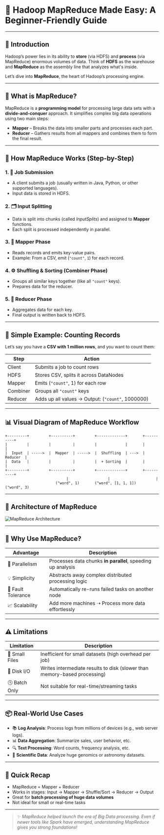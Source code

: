 
# 🧮 Hadoop MapReduce Made Easy: A Beginner-Friendly Guide

---

## 📘 Introduction

Hadoop’s power lies in its ability to **store** (via HDFS) and **process** (via MapReduce) enormous volumes of data. Think of **HDFS** as the warehouse and **MapReduce** as the assembly line that analyzes what's inside.

Let’s dive into **MapReduce**, the heart of Hadoop’s processing engine.

---

## 🤖 What is MapReduce?

MapReduce is a **programming model** for processing large data sets with a **divide-and-conquer** approach. It simplifies complex big data operations using two main steps:

- **Mapper** – Breaks the data into smaller parts and processes each part.
- **Reducer** – Gathers results from all mappers and combines them to form the final result.

---

## 🔄 How MapReduce Works (Step-by-Step)

### 1. 📨 **Job Submission**
- A client submits a job (usually written in Java, Python, or other supported languages).
- Input data is stored in HDFS.

### 2. 🗂️ **Input Splitting**
- Data is split into chunks (called *InputSplits*) and assigned to **Mapper** functions.
- Each split is processed independently in parallel.

### 3. 🧭 **Mapper Phase**
- Reads records and emits key-value pairs.
- Example: From a CSV, emit (`"count"`, `1`) for each record.

### 4. ⚙️ **Shuffling & Sorting (Combiner Phase)**
- Groups all similar keys together (like all `"count"` keys).
- Prepares data for the reducer.

### 5. 🧮 **Reducer Phase**
- Aggregates data for each key.
- Final output is written back to HDFS.

---

## 🧾 Simple Example: Counting Records

Let’s say you have a **CSV with 1 million rows**, and you want to count them:

| Step        | Action                                           |
|-------------|--------------------------------------------------|
| Client      | Submits a job to count rows                      |
| HDFS        | Stores CSV, splits it across DataNodes           |
| Mapper      | Emits (`"count"`, 1) for each row                |
| Combiner    | Groups all `"count"` keys                        |
| Reducer     | Adds up all values → Output: (`"count"`, 1000000) |

---

## 📊 Visual Diagram of MapReduce Workflow

```
+---------+         +----------+         +-------------+       +----------+
|         |         |          |         |             |       |          |
|  Input  | ----->  |  Mapper  | ----->  |  Shuffling  | --->  | Reducer  |
|  Data   |         |          |         |  + Sorting  |       |          |
+---------+         +----------+         +-------------+       +----------+
                            |                  |                     |
                       ("word", 1)       ("word", [1, 1, 1])     ("word", 3)
```

---

## 🧱 Architecture of MapReduce

![MapReduce Architecture](https://data-flair.training/blogs/wp-content/uploads/sites/2/2018/10/Hadoop-MapReduce-Architecture.jpg)

---

## 🌟 Why Use MapReduce?

| Advantage         | Description                                                                 |
|------------------|-----------------------------------------------------------------------------|
| 🚀 Parallelism     | Processes data chunks **in parallel**, speeding up analysis                 |
| 💡 Simplicity      | Abstracts away complex distributed processing logic                         |
| 🔄 Fault Tolerance | Automatically re-runs failed tasks on another node                         |
| 📈 Scalability     | Add more machines ➝ Process more data effortlessly                         |

---

## ⚠️ Limitations

| Limitation      | Description                                                                 |
|-----------------|-----------------------------------------------------------------------------|
| 🧵 Small Files   | Inefficient for small datasets (high overhead per job)                     |
| 🐌 Disk I/O      | Writes intermediate results to disk (slower than memory-based processing)  |
| 🕓 Batch Only     | Not suitable for real-time/streaming tasks                                 |

---

## 📦 Real-World Use Cases

- 📚 **Log Analysis**: Process logs from millions of devices (e.g., web server logs).
- 📊 **Data Aggregation**: Summarize sales, user behavior, etc.
- 🔍 **Text Processing**: Word counts, frequency analysis, etc.
- 🔬 **Scientific Data**: Analyze huge genomics or astronomy datasets.

---

## 🧠 Quick Recap

- MapReduce = Mapper + Reducer
- Works in stages: Input → Mapper → Shuffle/Sort → Reducer → Output
- Great for **batch processing of huge data volumes**
- Not ideal for small or real-time tasks

---

> ✨ *MapReduce helped launch the era of Big Data processing. Even if newer tools like Spark have emerged, understanding MapReduce gives you strong foundations!*
